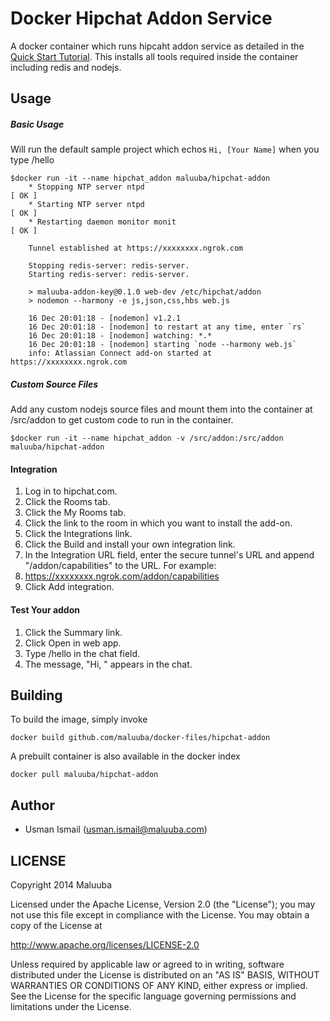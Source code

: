 Docker Hipchat Addon Service
===========

A docker container which runs hipcaht addon service as detailed in the [Quick Start Tutorial](https://www.hipchat.com/docs/apiv2/quick_start). This installs all tools required inside the container including redis and nodejs.

## Usage

##### Basic Usage
Will run the default sample project which echos ```Hi, [Your Name]``` when you type /hello

    $docker run -it --name hipchat_addon maluuba/hipchat-addon
        * Stopping NTP server ntpd                                              [ OK ]
        * Starting NTP server ntpd                                              [ OK ]
        * Restarting daemon monitor monit                                       [ OK ]

        Tunnel established at https://xxxxxxxx.ngrok.com

        Stopping redis-server: redis-server.
        Starting redis-server: redis-server.

        > maluuba-addon-key@0.1.0 web-dev /etc/hipchat/addon
        > nodemon --harmony -e js,json,css,hbs web.js

        16 Dec 20:01:18 - [nodemon] v1.2.1
        16 Dec 20:01:18 - [nodemon] to restart at any time, enter `rs`
        16 Dec 20:01:18 - [nodemon] watching: *.*
        16 Dec 20:01:18 - [nodemon] starting `node --harmony web.js`
        info: Atlassian Connect add-on started at https://xxxxxxxx.ngrok.com

##### Custom Source Files
Add any custom nodejs source files and mount them into the container at /src/addon to get custom code to run in the container.

    $docker run -it --name hipchat_addon -v /src/addon:/src/addon maluuba/hipchat-addon

#### Integration

1.    Log in to hipchat.com.
2.    Click the Rooms tab.
3.    Click the My Rooms tab.
4.    Click the link to the room in which you want to install the add-on.
5.    Click the Integrations link.
6.    Click the Build and install your own integration link.
7.    In the Integration URL field, enter the secure tunnel's URL and append "/addon/capabilities" to the URL. For example:
8.    https://xxxxxxxx.ngrok.com/addon/capabilities
9.    Click Add integration.

#### Test Your addon


1.    Click the Summary link.
2.    Click Open in web app.
3.    Type /hello in the chat field.
4.    The message, "Hi, " appears in the chat.


## Building

To build the image, simply invoke

    docker build github.com/maluuba/docker-files/hipchat-addon

A prebuilt container is also available in the docker index

    docker pull maluuba/hipchat-addon
    
## Author

  * Usman Ismail (<usman.ismail@maluuba.com>)

## LICENSE

Copyright 2014 Maluuba

Licensed under the Apache License, Version 2.0 (the "License");
you may not use this file except in compliance with the License.
You may obtain a copy of the License at

  http://www.apache.org/licenses/LICENSE-2.0

Unless required by applicable law or agreed to in writing, software
distributed under the License is distributed on an "AS IS" BASIS,
WITHOUT WARRANTIES OR CONDITIONS OF ANY KIND, either express or implied.
See the License for the specific language governing permissions and
limitations under the License.
    
